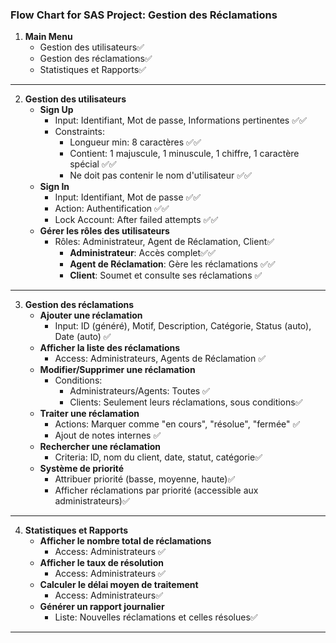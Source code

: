 
### Flow Chart for SAS Project: Gestion des Réclamations

1. **Main Menu**
   - Gestion des utilisateurs✅
   - Gestion des réclamations✅
   - Statistiques et Rapports✅

---

2. **Gestion des utilisateurs**
   - **Sign Up**
     - Input: Identifiant, Mot de passe, Informations pertinentes ✅✅
     - Constraints: 
       - Longueur min: 8 caractères ✅✅
       - Contient: 1 majuscule, 1 minuscule, 1 chiffre, 1 caractère spécial ✅✅
       - Ne doit pas contenir le nom d'utilisateur ✅✅
   - **Sign In**
     - Input: Identifiant, Mot de passe ✅✅
     - Action: Authentification ✅✅
     - Lock Account: After failed attempts ✅✅
   - **Gérer les rôles des utilisateurs**
     - Rôles: Administrateur, Agent de Réclamation, Client✅
       - **Administrateur**: Accès complet✅✅
       - **Agent de Réclamation**: Gère les réclamations ✅✅
       - **Client**: Soumet et consulte ses réclamations ✅

---

3. **Gestion des réclamations**
   - **Ajouter une réclamation**
     - Input: ID (généré), Motif, Description, Catégorie, Status (auto), Date (auto) ✅
   - **Afficher la liste des réclamations**
     - Access: Administrateurs, Agents de Réclamation ✅
   - **Modifier/Supprimer une réclamation**
     - Conditions: 
       - Administrateurs/Agents: Toutes ✅
       - Clients: Seulement leurs réclamations, sous conditions✅
   - **Traiter une réclamation**
     - Actions: Marquer comme "en cours", "résolue", "fermée" ✅
     - Ajout de notes internes ✅
   - **Rechercher une réclamation**
     - Criteria: ID, nom du client, date, statut, catégorie✅
   - **Système de priorité**
     - Attribuer priorité (basse, moyenne, haute)✅
     - Afficher réclamations par priorité (accessible aux administrateurs)✅

---

4. **Statistiques et Rapports**
   - **Afficher le nombre total de réclamations**
     - Access: Administrateurs ✅
   - **Afficher le taux de résolution**
     - Access: Administrateurs ✅
   - **Calculer le délai moyen de traitement**
     - Access: Administrateurs✅
   - **Générer un rapport journalier**
     - Liste: Nouvelles réclamations et celles résolues✅

---
